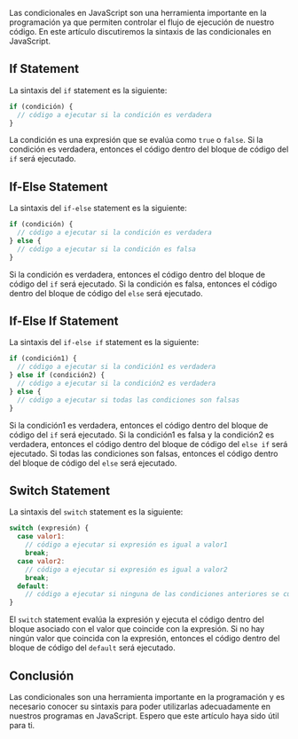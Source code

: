 Las condicionales en JavaScript son una herramienta importante en la programación ya que permiten controlar el flujo de ejecución de nuestro código. En este artículo discutiremos la sintaxis de las condicionales en JavaScript.

## If Statement

La sintaxis del `if` statement es la siguiente:

```js
if (condición) {
  // código a ejecutar si la condición es verdadera
}

```

La condición es una expresión que se evalúa como `true` o `false`. Si la condición es verdadera, entonces el código dentro del bloque de código del `if` será ejecutado.

## If-Else Statement

La sintaxis del `if-else` statement es la siguiente:

```js
if (condición) {
  // código a ejecutar si la condición es verdadera
} else {
  // código a ejecutar si la condición es falsa
}

```

Si la condición es verdadera, entonces el código dentro del bloque de código del `if` será ejecutado. Si la condición es falsa, entonces el código dentro del bloque de código del `else` será ejecutado.

## If-Else If Statement

La sintaxis del `if-else if` statement es la siguiente:

```js
if (condición1) {
  // código a ejecutar si la condición1 es verdadera
} else if (condición2) {
  // código a ejecutar si la condición2 es verdadera
} else {
  // código a ejecutar si todas las condiciones son falsas
}

```

Si la condición1 es verdadera, entonces el código dentro del bloque de código del `if` será ejecutado. Si la condición1 es falsa y la condición2 es verdadera, entonces el código dentro del bloque de código del `else if` será ejecutado. Si todas las condiciones son falsas, entonces el código dentro del bloque de código del `else` será ejecutado.

## Switch Statement

La sintaxis del `switch` statement es la siguiente:

```js
switch (expresión) {
  case valor1:
    // código a ejecutar si expresión es igual a valor1
    break;
  case valor2:
    // código a ejecutar si expresión es igual a valor2
    break;
  default:
    // código a ejecutar si ninguna de las condiciones anteriores se cumple
}

```

El `switch` statement evalúa la expresión y ejecuta el código dentro del bloque asociado con el valor que coincide con la expresión. Si no hay ningún valor que coincida con la expresión, entonces el código dentro del bloque de código del `default` será ejecutado.

## Conclusión

Las condicionales son una herramienta importante en la programación y es necesario conocer su sintaxis para poder utilizarlas adecuadamente en nuestros programas en JavaScript. Espero que este artículo haya sido útil para ti.